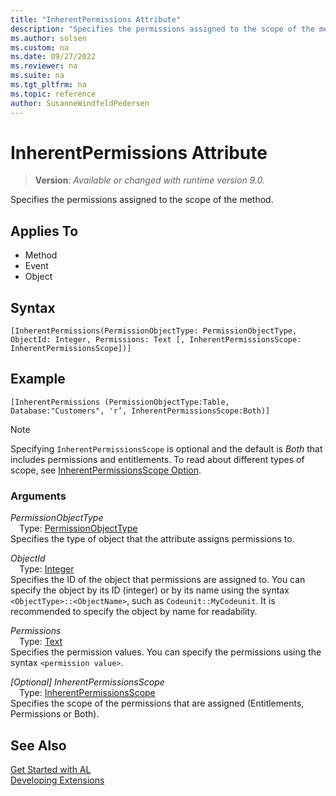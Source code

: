 ```yaml
---
title: "InherentPermissions Attribute"
description: "Specifies the permissions assigned to the scope of the method."
ms.author: solsen
ms.custom: na
ms.date: 09/27/2022
ms.reviewer: na
ms.suite: na
ms.tgt_pltfrm: na
ms.topic: reference
author: SusanneWindfeldPedersen
---
```

[//]: # (START>DO_NOT_EDIT)
[//]: # (IMPORTANT:Do not edit any of the content between here and the END>DO_NOT_EDIT.)
[//]: # (Any modifications should be made in the .xml files in the ModernDev repo.)

# InherentPermissions Attribute
> **Version**: _Available or changed with runtime version 9.0._

Specifies the permissions assigned to the scope of the method. 


## Applies To

- Method
- Event
- Object


## Syntax

```AL
[InherentPermissions(PermissionObjectType: PermissionObjectType, ObjectId: Integer, Permissions: Text [, InherentPermissionsScope: InherentPermissionsScope])]
```

## Example 

```AL
[InherentPermissions (PermissionObjectType:Table, Database:"Customers", 'r’, InherentPermissionsScope:Both)]
```

>[!NOTE]
> Specifying `InherentPermissionsScope` is optional and the default is *Both* that includes permissions and entitlements. To read about different types of scope, see [InherentPermissionsScope Option](../methods-auto/inherentpermissionsscope/inherentpermissionsscope-option.md).

### Arguments
*PermissionObjectType*  
&emsp;Type: [PermissionObjectType](../methods-auto/permissionobjecttype/permissionobjecttype-option.md)  
Specifies the type of object that the attribute assigns permissions to.  

*ObjectId*  
&emsp;Type: [Integer](../methods-auto/integer/integer-data-type.md)  
Specifies the ID of the object that permissions are assigned to. You can specify the object by its ID (integer) or by its name using the syntax `<ObjectType>::<ObjectName>`, such as `Codeunit::MyCodeunit`. It is recommended to specify the object by name for readability.  

*Permissions*  
&emsp;Type: [Text](../methods-auto/text/text-data-type.md)  
Specifies the permission values. You can specify the permissions using the syntax `<permission value>`.  

*[Optional] InherentPermissionsScope*  
&emsp;Type: [InherentPermissionsScope](../methods-auto/inherentpermissionsscope/inherentpermissionsscope-option.md)  
Specifies the scope of the permissions that are assigned (Entitlements, Permissions or Both).  

[//]: # (IMPORTANT: END>DO_NOT_EDIT)
## See Also  
[Get Started with AL](../devenv-get-started.md)  
[Developing Extensions](../devenv-dev-overview.md)  
